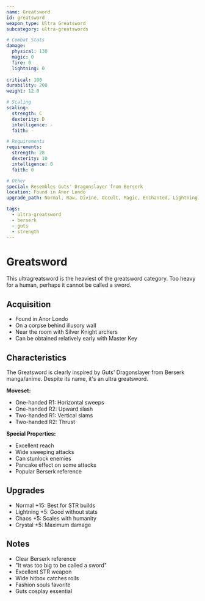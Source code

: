 ```yaml
---
name: Greatsword
id: greatsword
weapon_type: Ultra Greatsword
subcategory: ultra-greatswords

# Combat Stats
damage:
  physical: 130
  magic: 0
  fire: 0
  lightning: 0
  
critical: 100
durability: 200
weight: 12.0

# Scaling
scaling:
  strength: C
  dexterity: D
  intelligence: -
  faith: -

# Requirements
requirements:
  strength: 28
  dexterity: 10
  intelligence: 0
  faith: 0

# Other
special: Resembles Guts' Dragonslayer from Berserk
location: Found in Anor Londo
upgrade_path: Normal, Raw, Divine, Occult, Magic, Enchanted, Lightning, Crystal, Fire, Chaos

tags:
  - ultra-greatsword
  - berserk
  - guts
  - strength
---
```


# Greatsword

This ultragreatsword is the heaviest of the greatsword category. Too heavy for a human, perhaps it cannot be called a sword.

## Acquisition
- Found in Anor Londo
- On a corpse behind illusory wall
- Near the room with Silver Knight archers
- Can be obtained relatively early with Master Key

## Characteristics
The Greatsword is clearly inspired by Guts' Dragonslayer from Berserk manga/anime. Despite its name, it's an ultra greatsword.

**Moveset:**
- One-handed R1: Horizontal sweeps
- One-handed R2: Upward slash
- Two-handed R1: Vertical slams
- Two-handed R2: Thrust

**Special Properties:**
- Excellent reach
- Wide sweeping attacks
- Can stunlock enemies
- Pancake effect on some attacks
- Popular Berserk reference

## Upgrades
- Normal +15: Best for STR builds
- Lightning +5: Good without stats
- Chaos +5: Scales with humanity
- Crystal +5: Maximum damage

## Notes
- Clear Berserk reference
- "It was too big to be called a sword"
- Excellent STR weapon
- Wide hitbox catches rolls
- Fashion souls favorite
- Guts cosplay essential